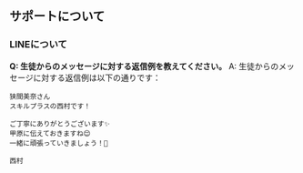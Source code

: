 ## サポートについて
### LINEについて

**Q: 生徒からのメッセージに対する返信例を教えてください。**
A: 生徒からのメッセージに対する返信例は以下の通りです：
   
```
狭間美奈さん
スキルプラスの西村です！

ご丁寧にありがとうございます✨
甲原に伝えておきますね😌
一緒に頑張っていきましょう！💪

西村
```

